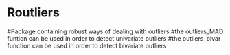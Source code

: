 # Routliers

#Package containing robust ways of dealing with outliers
#the outliers_MAD funtion can be used in order to detect univariate outliers 
#the outliers_bivar function can be used in order to detect bivariate outliers
